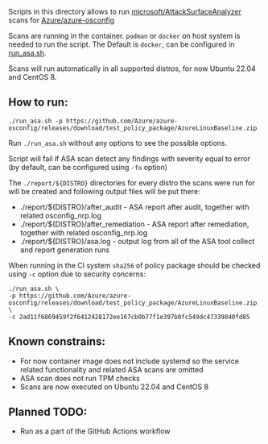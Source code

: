 Scripts in this directory allows to run
[microsoft/AttackSurfaceAnalyzer](https://github.com/microsoft/AttackSurfaceAnalyzer)
scans for
[Azure/azure-osconfig](https://github.com/Azure/azure-osconfig)

Scans are running in the container.
`podman` or `docker` on host system is needed to run the script.
The Default is `docker`, can be configured in [run_asa.sh](run_asa.sh).

Scans will run automatically in all supported distros, for now Ubuntu 22.04 and CentOS 8.

## How to run:

`./run_asa.sh -p https://github.com/Azure/azure-osconfig/releases/download/test_policy_package/AzureLinuxBaseline.zip`

Run `./run_asa.sh` without any options to see the possible options.

Script will fail if ASA scan detect any findings with severity equal to error
(by default, can be configured using `-fo` option)

The `./report/${DISTRO}` directories for every distro the scans were run for will be created and following
output files will be put there:
* ./report/${DISTRO}/after_audit - ASA report after audit, together with related osconfig_nrp.log
* ./report/${DISTRO}/after_remediation - ASA report after remediation, together with related osconfig_nrp.log
* ./report/${DISTRO}/asa.log - output log from all of the ASA tool collect and report generation runs

When running in the CI system `sha256` of policy package should be checked using `-c` option due to security concerns:

```
./run_asa.sh \
-p https://github.com/Azure/azure-osconfig/releases/download/test_policy_package/AzureLinuxBaseline.zip \
-c 2ad11f6869459f2f6412428172ee167cb0b77f1e397b0fc549dc47339840fd85
```

## Known constrains:
* For now container image does not include systemd so the service related functionality and related ASA scans are omitted
* ASA scan does not run TPM checks
* Scans are now executed on Ubuntu 22.04 and CentOS 8

## Planned TODO:
* Run as a part of the GitHub Actions workflow
